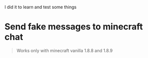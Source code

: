 I did it to learn and test some things

# Send fake messages to minecraft chat

> Works only with minecraft vanilla 1.8.8 and 1.8.9
